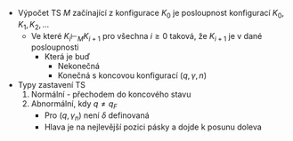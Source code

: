 - Výpočet TS *M* začínající z konfigurace $K_{0}$ je posloupnost konfigurací $K_{0},K_{1},K_{2},...$
	- Ve které $K_{i} \vdash_{M} K_{i+1}$ pro všechna $i \geq 0$ taková, že $K_{i+1}$ je v dané posloupnosti
		- Která je buď
			- Nekonečná
			- Konečná s koncovou konfigurací $(q, \gamma, n)$
- Typy zastavení TS
	1. Normální  - přechodem do koncového stavu
	2. Abnormální, kdy $q \neq q_{F}$
		- Pro $(q, \gamma_{n})$ není $\delta$ definovaná
		- Hlava je na nejlevější pozici pásky a dojde k posunu doleva